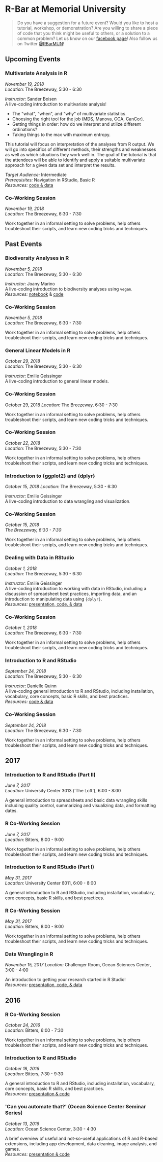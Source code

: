 # R-Bar at Memorial University

> Do you have a suggestion for a future event? Would you like to host a tutorial, workshop, or demonstration? Are you willing to share a piece of code that you think might be useful to others, or a solution to a common problem? Let us know on our [facebook page](https://www.facebook.com/RBarMUN/)! Also follow us on Twitter [@RBarMUN](https://twitter.com/RBarMUN)!

## Upcoming Events

### Multivariate Analysis in R  
*November 19, 2018*      
*Location:* The Breezeway, 5:30 - 6:30  

*Instructor:* Sander Boisen  
A live-coding introduction to multivariate analysis!  
- The "what", "when", and "why" of multivariate statistics.  
- Choosing the right tool for the job (MDS, Manova, CCA, CanCor).  
- Getting things in order: how do we interpret and utilize different ordinations?  
- Taking things to the max with maximum entropy.  

This tutorial will focus on interpretation of the analyses from R output. We will go into specifics of different methods, their strengths and weaknesses as well as which situations they work well in. The goal of the tutorial is that the attendees will be able to identify and apply a suitable multivariate approach for a given data set and interpret the results.

*Target Audience:* Intermediate  
*Prerequisites:* Navigation in RStudio, Basic R  
*Resources:* [code & data](https://github.com/DanielleQuinn/RBarMUN/tree/master/18Nov2018)

### Co-Working Session  
*November 19, 2018*  
*Location:* The Breezeway, 6:30 - 7:30

Work together in an informal setting to solve problems, help others troubleshoot their scripts, and learn new coding tricks and techniques.


## Past Events

### Biodiversity Analyses in R  
*November 5, 2018*      
*Location:* The Breezeway, 5:30 - 6:30  

*Instructor:* Joany Marino  
A live-coding introduction to biodiversity analyses using `vegan`.  
*Resources:* [notebook](https://gitlab.com/JoMarino/rtutorials/blob/master/vegan_diversity.ipynb) & [code](https://github.com/DanielleQuinn/RBarMUN/tree/master/5Nov2018)

### Co-Working Session  
*November 5, 2018*  
*Location:* The Breezeway, 6:30 - 7:30

Work together in an informal setting to solve problems, help others troubleshoot their scripts, and learn new coding tricks and techniques.

### General Linear Models in R  
*October 29, 2018*  
*Location:* The Breezeway, 5:30 - 6:30  

*Instructor:* Emilie Geissinger  
A live-coding introduction to general linear models.  

### Co-Working Session  
October 29, 2018
*Location:* The Breezeway, 6:30 - 7:30  

Work together in an informal setting to solve problems, help others troubleshoot their scripts, and learn new coding tricks and techniques.

### Co-Working Session  
*October 22, 2018*  
*Location:* The Breezeway, 5:30 - 7:30

Work together in an informal setting to solve problems, help others troubleshoot their scripts, and learn new coding tricks and techniques.

### Introduction to {ggplot2} and {dplyr}  
*October 15, 2018*
*Location:* The Breezeway, 5:30 - 6:30  

*Instructor:* Emilie Geissinger  
A live-coding introduction to data wrangling and visualization.  

### Co-Working Session  
*October 15, 2018*  
*The Breezeway, 6:30 - 7:30*  

Work together in an informal setting to solve problems, help others troubleshoot their scripts, and learn new coding tricks and techniques.

### Dealing with Data in RStudio  
*October 1, 2018*  
*Location:* The Breezeway, 5:30 - 6:30  

*Instructor:* Emilie Geissinger  
A live-coding introduction to working with data in RStudio, including a discussion of spreadsheet best practices, importing data, and an introduction to manipulating data using `{dplyr}`.  
*Resources:* [presentation, code, & data](https://github.com/DanielleQuinn/RBarMUN/tree/master/1Oct2018)

### Co-Working Session  
*October 1, 2018*  
*Location:* The Breezeway, 6:30 - 7:30  

Work together in an informal setting to solve problems, help others troubleshoot their scripts, and learn new coding tricks and techniques.

### Introduction to R and RStudio  
*September 24, 2018*  
*Location:* The Breezeway, 5:30 - 6:30  

*Instructor:* Danielle Quinn  
A live-coding general introduction to R and RStudio, including installation, vocabulary, core concepts, basic R skills, and best practices.  
*Resources:* [code & data](https://github.com/DanielleQuinn/RBarMUN/tree/master/24Sept2018)

### Co-Working Session  
*September 24, 2018*  
*Location:* The Breezeway, 6:30 - 7:30  

Work together in an informal setting to solve problems, help others troubleshoot their scripts, and learn new coding tricks and techniques.


## 2017

### Introduction to R and RStudio (Part II)  
*June 7, 2017*  
*Location:* University Center 3013 ('The Loft'), 6:00 - 8:00

A general introduction to spreadsheets and basic data wrangling skills including quality control, summarizing and visualizing data, and formatting dates.

### R Co-Working Session  
*June 7, 2017*  
*Location:* Bitters, 8:00 - 9:00  

Work together in an informal setting to solve problems, help others troubleshoot their scripts, and learn new coding tricks and techniques.

### Introduction to R and RStudio (Part I)
*May 31, 2017*  
*Location:* University Center 6011, 6:00 - 8:00

A general introduction to R and RStudio, including installation, vocabulary, core concepts, basic R skills, and best practices.

### R Co-Working Session
*May 31, 2017*  
*Location:* Bitters, 8:00 - 9:00  

Work together in an informal setting to solve problems, help others troubleshoot their scripts, and learn new coding tricks and techniques.

### Data Wrangling in R
*November 15, 2017*
*Location:* Challenger Room, Ocean Sciences Center, 3:00 - 4:00

An introduction to getting your research started in R Studio!  
*Resources:* [presentation, code, & data](https://github.com/DanielleQuinn/RBarMUN/tree/master/15Nov2016)

## 2016

### R Co-Working Session
*October 24, 2016*  
*Location:* Bitters, 6:00 - 7:30  

Work together in an informal setting to solve problems, help others troubleshoot their scripts, and learn new coding tricks and techniques.  

### Introduction to R and RStudio
*October 18, 2016*  
*Location:* Bitters, 7:30 - 9:30  

A general introduction to R and RStudio, including installation, vocabulary, core concepts, basic R skills, and best practices.  
*Resources:* [presentation & code](https://github.com/DanielleQuinn/RBarMUN/tree/master/18Oct2016)

### 'Can you automate that?' (Ocean Science Center Seminar Series)
*October 13, 2016*  
*Location:* Ocean Science Center, 3:30 - 4:30  

A brief overview of useful and not-so-useful applications of R and R-based extensions, including app development, data cleaning, image analysis, and games.  
*Resources:* [presentation & code](https://github.com/DanielleQuinn/RBarMUN/tree/master/OSCSeminar)
